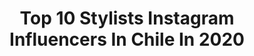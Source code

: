 ---
title: Top 10 Stylists Instagram Influencers In Chile In 2020
description: >-
  Find top stylists Instagram influencers in Chile in 2020. Most popular hashtags: #hair #stylist #yomequedoencasa #fashion.
platform: Instagram
profiles:
  - username: "marianabacarreza_mbomakeup"
    fullname: >-
      Makeup & Hair
    location: "Chile"
    followers: 18190
    engagement: 374
    commentsToLikes: 0.363725
    id: ck6tzyzpacobz0j71v9jm7tiq
    verified: false
    hashtags: "#wedding, #weddingdress, #glowymakeup, #makeuptutorial"
  - username: "charliecuevas"
    fullname: >-
      Charlie Cuevas
    location: "Chile"
    followers: 33304
    engagement: 142
    commentsToLikes: 0.074342
    id: ck55p6i549wzp0i11ciqpp4he
    verified: false
    hashtags: "#informados, #flight, #coronahair, #thursday"
  - username: "wainreddo.ph"
    fullname: >-
      Cute & Pastel Portraits 🌸
    location: "Chile"
    followers: 19416
    engagement: 691
    commentsToLikes: 0.008437
    id: ck5ho8719p40c0i11gsscs040
    verified: false
    hashtags: "#cowgirl, #chokernecklace, #pinkwig, #rezerocosplay"
  - username: "javicorreamedina"
    fullname: >-
      Javi Correa
    location: "Chile"
    followers: 18588
    engagement: 246
    commentsToLikes: 0.087837
    id: ck6u9mkx1ye4q0j71efs2htzd
    verified: false
    hashtags: "#pastry, #beauty, #beautyhacks, #mother"
  - username: "consultoradeimagen"
    fullname: >-
      IsisMiralles/ConsultoraImagen
    location: "Chile"
    followers: 42850
    engagement: 120
    commentsToLikes: 0.253422
    id: ck6u5bqap8pid0j71653siqbh
    verified: false
    hashtags: "#yomequedoencasa, #selfiemirror, #streetfashion, #polkadots"
  - username: "mariacarrasco"
    fullname: >-
      MARÍA IGNACIA CARRASCO
    location: "Chile"
    followers: 40335
    engagement: 136
    commentsToLikes: 0.100519
    id: ck5bx7xogn6ic0i119vm0v6yd
    verified: false
    hashtags: "#philipscontigo, #catadevinos, #holmies, #aussiefashion"
  - username: "marco_escobar01"
    fullname: >-
      𝑴𝒂𝒓𝒄𝒐 𝑹𝒂𝒚⚡️🇨🇺
    location: "Chile"
    followers: 3636
    engagement: 1183
    commentsToLikes: 0.264890
    id: ckaov2e7l2tni0i78czgyz0h1
    verified: false
    hashtags: "#bryantmyers, #model, #naranja, #flow"
  - username: "rosabmakeup"
    fullname: >-
      Maquillaje y peinados Chile
    location: "Chile"
    followers: 23728
    engagement: 272
    commentsToLikes: 0.067894
    id: ck5pvhpychxq80i11rey2iefj
    verified: false
    hashtags: "#clasesonline, #felizjueves, #tigi, #bluecutcrease"
  - username: "parisoficial_"
    fullname: >-
      🌸 𝓟𝓪𝓻𝓲́𝓼 𝓞𝓯𝓲𝓬𝓲𝓪𝓵  🌸
    location: "Chile"
    followers: 98459
    engagement: 59
    commentsToLikes: 0.030601
    id: ck14k7cbdo3og0i19ljbrscz3
    verified: false
    hashtags: "#naturalhairstylist, #chiletattoo, #cash, #crypto"
  - username: "camiverdugo"
    fullname: >-
      Camila Verdugo Sacco
    location: "Chile"
    followers: 17743
    engagement: 1066
    commentsToLikes: 0.019361
    id: ck5q5jx7jt8nx0i11amep8d5v
    verified: false
    hashtags: "#pandoravalentines, #8m, #passthebrush, #dollypartonchallenge"
---